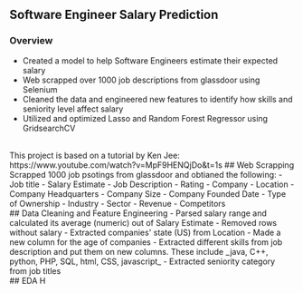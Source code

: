 ## Software Engineer Salary Prediction

### Overview
- Created a model to help Software Engineers estimate their expected salary
- Web scrapped over 1000 job descriptions from glassdoor using Selenium
- Cleaned the data and engineered new features to identify how skills and seniority level affect salary
- Utilized and optimized Lasso and Random Forest Regressor using GridsearchCV
<br>
This project is based on a tutorial by Ken Jee:
https://www.youtube.com/watch?v=MpF9HENQjDo&t=1s
<br?
## Code and Resources
__Python version__: 3.7
__Packages__: pandas, numpy, sklearn, matplotlib, seaborn, selenium
__Scrapper__: https://github.com/arapfaik/scraping-glassdoor-selenium
<br>
## Web Scrapping
Scrapped 1000 job psotings from glassdoor and obtianed the following:
- Job title
- Salary Estimate
- Job Description
- Rating
- Company
- Location
- Company Headquarters
- Company Size
- Company Founded Date
- Type of Ownership
- Industry
- Sector
- Revenue
- Competitors
<br>
## Data Cleaning and Feature Engineering
- Parsed salary range and calculated its average (numeric) out of Salary Estimate 
- Removed rows without salary
- Extracted companies' state (US) from Location
- Made a new column for the age of companies
- Extracted different skills from job description and put them on new columns. These include _java, C++, python, PHP, SQL, html, CSS, javascript_
- Extracted seniority category from job titles
<br>
## EDA
H



